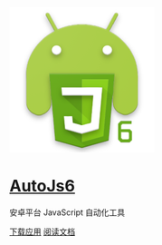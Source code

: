 ![logo](images/logo.png)

# [AutoJs6](https://github.com/SuperMonster003/AutoJs6/)

安卓平台 JavaScript 自动化工具

[下载应用](https://github.com/SuperMonster003/AutoJs6/releases/)
[阅读文档](/overview)